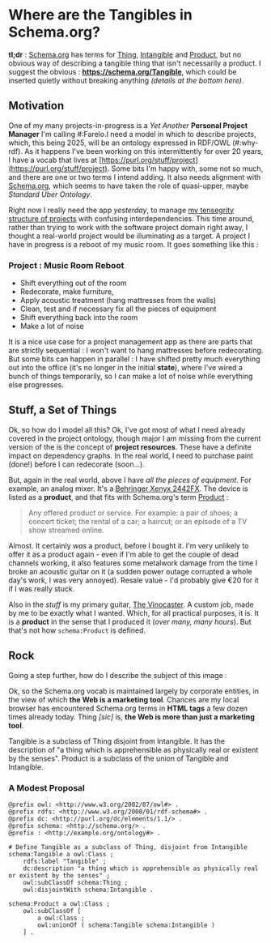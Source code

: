 # Where are the Tangibles in Schema.org?

**tl;dr** : [Schema.org](https://schema.org/) has terms for [Thing](https://schema.org/Thing), [Intangible](https://schema.org/Intangible) and [Product](https://schema.org/Product), but no obvious way of describing a tangible thing that isn't necessarily a product.
I suggest the obvious : **https://schema.org/Tangible**, which could be inserted quietly without breaking anything *(details at the bottom here)*.

## Motivation

One of my many projects-in-progress is a *Yet Another* **Personal Project Manager** I'm calling #:Farelo.I need a model in which to describe projects, which, this being 2025, will be an ontology expressed in RDF/OWL (#:why-rdf). As it happens I've been working on this intermittently for over 20 years, I have a vocab that lives at [https://purl.org/stuff/project](https://purl.org/stuff/project). Some bits I'm happy with, some not so much, and there are one or two terms I intend adding. It also needs alignment with [Schema.org](https://schema.org/), which seems to have taken the role of quasi-upper, maybe *Standard Über Ontology*.

Right now I really need the app *yesterday*, to manage [my tensegrity structure of projects](https://github.com/danja/tensegrity) with confusing interdependencies. This time around, rather than trying to work with the software project domain right away, I thought a real-world project would be illuminating as a target. A project I have in progress is a reboot of my music room. It goes something like this :

### Project : Music Room Reboot

* Shift everything out of the room
* Redecorate, make furniture,
* Apply acoustic treatment (hang mattresses from the walls)
* Clean, test and if necessary fix all the pieces of equipment
* Shift everything back into the room
* Make a lot of noise

It is a nice use case for a project management app as there are parts that are strictly sequential : I won't want to hang mattresses before redecorating. But some bits can happen in parallel : I have shifted pretty much everything out into the office (it's no longer in the initial **state**), where I've wired a bunch of things temporarily, so I can make a lot of noise while everything else progresses.

## Stuff, a Set of Things

Ok, so how do I model all this? Ok, I've got most of what I need already covered in the project ontology, though major I am missing from the current version of the  is the concept of **project resources**. These have a definite impact on dependency graphs. In the real world, I need to purchase paint (done!) before I can redecorate (soon...).

But, again in the real world, above I have *all the pieces of equipment*. For example, an analog mixer. It's a [Behringer Xenyx 2442FX](https://www.behringer.com/behringer/product?modelCode=0601-ABT). The device is listed as a **product**, and that fits with Schema.org's term [Product](https://schema.org/Product) :
> Any offered product or service. For example: a pair of shoes; a concert ticket; the rental of a car; a haircut; or an episode of a TV show streamed online.

Almost. It certainly *was* a product, before I bought it. I'm very unlikely to offer it as a product again - even if I'm able to get the couple of dead channels working, it also features some metalwork damage from the time I broke an acoustic guitar on it (a sudden power outage corrupted a whole day's work, I was very annoyed). Resale value - I'd probably give €20 for it if I was really stuck.

Also in the *stuff* is my primary guitar, [The Vinocaster](https://hyperdata.it/stuff/vinocaster/). A custom job, made by me to be exactly what I wanted. Which, for all practical purposes, it is. It is a **product** in the sense that I produced it (*over many, many hours*). But that's not how `schema:Product` is defined.

## Rock

Going a step further, how do I describe the subject of this image :



Ok, so the Schema.org vocab is maintained largely by corporate entities, in the view of which **the Web is a marketing tool**. Chances are my local browser has encountered Schema.org terms in **HTML <meta> tags** a few dozen times already today. Thing *[sic]* is, **the Web is more than just a marketing tool**.




Tangible is a subclass of Thing disjoint from Intangible. It has the description of "a thing which is apprehensible as physically real or existent by the senses". Product is a subclass of the union of Tangible and Intangible.

### A Modest Proposal

```turtle
@prefix owl: <http://www.w3.org/2002/07/owl#> .
@prefix rdfs: <http://www.w3.org/2000/01/rdf-schema#> .
@prefix dc: <http://purl.org/dc/elements/1.1/> .
@prefix schema: <http://schema.org/> .
@prefix : <http://example.org/ontology#> .

# Define Tangible as a subclass of Thing, disjoint from Intangible
schema:Tangible a owl:Class ;
    rdfs:label "Tangible" ;
    dc:description "a thing which is apprehensible as physically real or existent by the senses" ;
    owl:subClassOf schema:Thing ;
    owl:disjointWith schema:Intangible .

schema:Product a owl:Class ;
    owl:subClassOf [
        a owl:Class ;
        owl:unionOf ( schema:Tangible schema:Intangible )
    ] .
```
